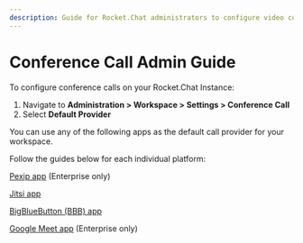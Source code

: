 ```yaml
---
description: Guide for Rocket.Chat administrators to configure video conference
---
```


# Conference Call Admin Guide

To configure conference calls on your Rocket.Chat Instance:

1. Navigate to **Administration > Workspace > Settings > Conference Call**
2. Select **Default Provider**

You can use any of the following apps as the default call provider for your workspace.

Follow the guides below for each individual platform:

[Pexip app](pexip-app.md) (Enterprise only)

[Jitsi app](jitsi-app.md)

[BigBlueButton (BBB) app](bigbluebutton-bbb-app.md)

[Google Meet app](google-meet-app.md) (Enterprise only)
